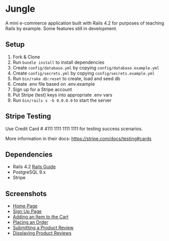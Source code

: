 # Jungle

A mini e-commerce application built with Rails 4.2 for purposes of teaching Rails by example. Some features still in development.


## Setup

1. Fork & Clone
2. Run `bundle install` to install dependencies
3. Create `config/database.yml` by copying `config/database.example.yml`
4. Create `config/secrets.yml` by copying `config/secrets.example.yml`
5. Run `bin/rake db:reset` to create, load and seed db
6. Create .env file based on .env.example
7. Sign up for a Stripe account
8. Put Stripe (test) keys into appropriate .env vars
9. Run `bin/rails s -b 0.0.0.0` to start the server

## Stripe Testing

Use Credit Card # 4111 1111 1111 1111 for testing success scenarios.

More information in their docs: <https://stripe.com/docs/testing#cards>

## Dependencies

* Rails 4.2 [Rails Guide](http://guides.rubyonrails.org/v4.2/)
* PostgreSQL 9.x
* Stripe

## Screenshots

* [Home Page](https://github.com/mcemolcusenler/jungle-rails/blob/master/docs/Home-Page.png)
* [Sign Up Page](https://github.com/mcemolcusenler/jungle-rails/blob/master/docs/SignUp-Page.png)
* [Adding an Item to the Cart](https://github.com/mcemolcusenler/jungle-rails/blob/master/docs/Adding-to-Cart.png)
* [Placing an Order](https://github.com/mcemolcusenler/jungle-rails/blob/master/docs/Placing-Order.png)
* [Submitting a Product Review](https://github.com/mcemolcusenler/jungle-rails/blob/master/docs/Submitting-Review.png)
* [Displaying Product Reviews](https://github.com/mcemolcusenler/jungle-rails/blob/master/docs/Displaying-Review.png)
